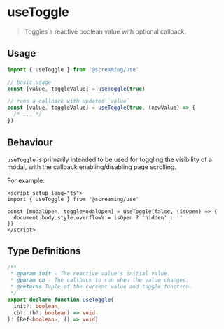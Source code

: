 # useToggle

> Toggles a reactive boolean value with optional callback.

## Usage

```ts
import { useToggle } from '@screaming/use'

// basic usage
const [value, toggleValue] = useToggle(true)

// runs a callback with updated `value`
const [value, toggleValue] = useToggle(true, (newValue) => {
  /* ... */
})
```

## Behaviour

`useToggle` is primarily intended to be used for toggling the visibility of a modal, with the callback enabling/disabling page scrolling.

For example:

```vue
<script setup lang="ts">
import { useToggle } from '@screaming/use'

const [modalOpen, toggleModalOpen] = useToggle(false, (isOpen) => {
  document.body.style.overflowY = isOpen ? 'hidden' : ''
})
</script>
```

## Type Definitions

```ts
/**
 * @param init - The reactive value's initial value.
 * @param cb - The callback to run when the value changes.
 * @returns Tuple of the current value and toggle function.
 */
export declare function useToggle(
  init?: boolean,
  cb?: (b?: boolean) => void
): [Ref<boolean>, () => void]
```
